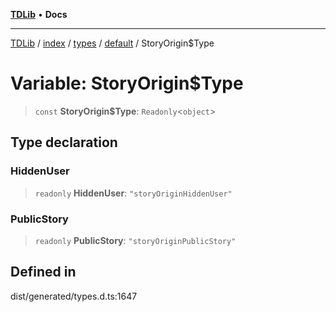 [**TDLib**](../../../../../../README.md) • **Docs**

***

[TDLib](../../../../../../modules.md) / [index](../../../../../README.md) / [types](../../../README.md) / [default](../README.md) / StoryOrigin$Type

# Variable: StoryOrigin$Type

> `const` **StoryOrigin$Type**: `Readonly`\<`object`\>

## Type declaration

### HiddenUser

> `readonly` **HiddenUser**: `"storyOriginHiddenUser"`

### PublicStory

> `readonly` **PublicStory**: `"storyOriginPublicStory"`

## Defined in

dist/generated/types.d.ts:1647
